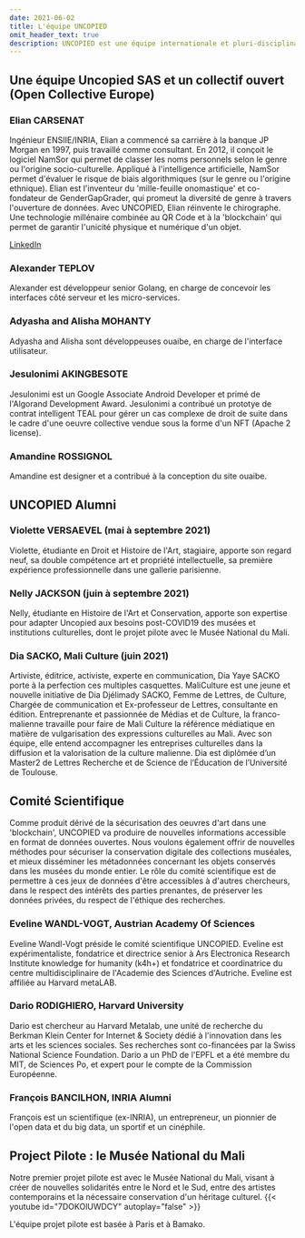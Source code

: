 ```yaml
---
date: 2021-06-02
title: L'équipe UNCOPIED
omit_header_text: true
description: UNCOPIED est une équipe internationale et pluri-disciplinaire. Qui sommes-nous ? 
---
```


## Une équipe Uncopied SAS et un collectif ouvert (Open Collective Europe)

### Elian CARSENAT
Ingénieur ENSIIE/INRIA, Elian a commencé sa carrière à la banque JP Morgan en 1997, puis travaillé comme consultant. En 2012, il conçoit le logiciel NamSor qui permet de classer les noms personnels selon le genre ou l'origine socio-culturelle. Appliqué à l'intelligence artificielle, NamSor permet d'évaluer le risque de biais algorithmiques (sur le genre ou l'origine ethnique).
Elian est l'inventeur du 'mille-feuille onomastique' et co-fondateur de GenderGapGrader, qui promeut la diversité de genre à travers l'ouverture de données. 
Avec UNCOPIED, Elian réinvente le chirographe. Une technologie millénaire combinée au QR Code et à la 'blockchain' qui permet de garantir l'unicité physique et numérique d'un objet.

[LinkedIn](https://www.linkedin.com/in/eliancarsenat/) 

### Alexander TEPLOV
Alexander est développeur senior Golang, en charge de concevoir les interfaces côté serveur et les micro-services.

### Adyasha and Alisha MOHANTY
Adyasha and Alisha sont développeuses ouaibe, en charge de l'interface utilisateur. 

### Jesulonimi AKINGBESOTE
Jesulonimi est un Google Associate Android Developer et primé de l'Algorand Development Award. Jesulonimi a contribué un prototye de contrat intelligent TEAL pour gérer un cas complexe de droit de suite dans le cadre d'une oeuvre collective vendue sous la forme d'un NFT (Apache 2 license).

### Amandine ROSSIGNOL
Amandine est designer et a contribué à la conception du site ouaibe.

## UNCOPIED Alumni

### Violette VERSAEVEL (mai à septembre 2021)
Violette, étudiante en Droit et Histoire de l'Art, stagiaire, apporte son regard neuf, sa double compétence art et propriété intellectuelle, sa première expérience professionnelle dans une gallerie parisienne.

### Nelly JACKSON (juin à septembre 2021)
Nelly, étudiante en Histoire de l'Art et Conservation, apporte son expertise pour adapter Uncopied aux besoins post-COVID19 des musées et institutions culturelles, dont le projet pilote avec le Musée National du Mali.

### Dia SACKO, Mali Culture (juin 2021)
Artiviste, éditrice, activiste, experte en communication, Dia Yaye SACKO porte à la perfection ces multiples casquettes.
MaliCulture est une jeune et nouvelle initiative de Dia Djélimady SACKO, Femme de Lettres, de Culture, Chargée de communication et Ex-professeur de Lettres, consultante en édition. Entreprenante et passionnée de Médias et de Culture, la franco-malienne travaille pour faire de Mali Culture la référence médiatique en matière de vulgarisation des expressions culturelles au Mali. Avec son équipe, elle entend accompagner les entreprises culturelles dans la diffusion et la valorisation de la culture malienne. Dia est diplômée d’un Master2 de Lettres Recherche et de Science de l’Éducation de l’Université de Toulouse.

## Comité Scientifique
Comme produit dérivé de la sécurisation des oeuvres d'art dans une 'blockchain', UNCOPIED va produire de nouvelles informations accessible en format de données ouvertes. 
Nous voulons également offrir de nouvelles méthodes pour sécuriser la conservation digitale des collections muséales, et mieux disséminer les métadonnées concernant les objets conservés dans les musées du monde entier. 
Le rôle du comité scientifique est de permettre à ces jeux de données d'être accessibles à d'autres chercheurs, dans le respect des intérêts des parties prenantes, de préserver les données privées, du respect de l'éthique des recherches. 

### Eveline WANDL-VOGT, Austrian Academy Of Sciences
Eveline Wandl-Vogt préside le comité scientifique UNCOPIED. Eveline est expérimentaliste, fondatrice et directrice senior à Ars Electronica Research Institute knowledge for humanity (k4h+) et fondatrice et coordinatrice du centre multidisciplinaire de l'Academie des Sciences d'Autriche. Eveline est affiliée au Harvard metaLAB.

### Dario RODIGHIERO, Harvard University
Dario est chercheur au Harvard Metalab, une unité de recherche du Berkman Klein Center for Internet & Society dédié à l'innovation dans les arts et les sciences sociales. 
Ses recherches sont co-financées par la Swiss National Science Foundation. Dario a un PhD de l'EPFL et a été membre du MIT, de Sciences Po, et expert pour le compte de la Commission Européenne.

### François BANCILHON, INRIA Alumni
François est un scientifique (ex-INRIA), un entrepreneur, un pionnier de l'open data et du big data, un sportif et un cinéphile. 

## Project Pilote : le Musée National du Mali

Notre premier projet pilote est avec le Musée National du Mali, visant à créer de nouvelles solidarités entre le Nord et le Sud, entre des artistes contemporains et la nécessaire conservation d'un héritage culturel. 
{{< youtube id="7DOKOlUWDCY" autoplay="false" >}}

L'équipe projet pilote est basée à Paris et à Bamako. 




